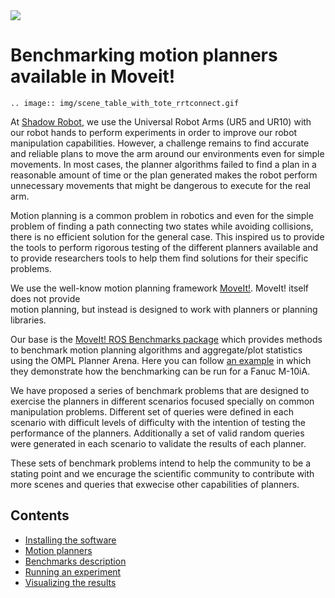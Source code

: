 <img src="https://www.shadowrobot.com/wp-content/uploads/copy-Shadow-Logo.png" />

# Benchmarking motion planners available in Moveit!

```eval_rst
.. image:: img/scene_table_with_tote_rrtconnect.gif
```

At [Shadow Robot](https://www.shadowrobot.com/), we use the Universal Robot Arms (UR5 and UR10) with our robot hands
to perform experiments in order to improve our robot manipulation capabilities. However, a
challenge remains to find accurate and reliable plans to move the arm around our
environments even for simple movements. In most cases, the planner algorithms failed to
find a plan in a reasonable amount of time or the plan generated makes the robot perform
unnecessary movements that might be dangerous to execute for the real arm.

Motion planning is a common problem in robotics and even for the simple problem of finding
a path connecting two states while avoiding collisions, there is no efficient solution for the
general case. This inspired us to provide the tools to
perform rigorous testing of the different planners available and to provide researchers tools
to help them find solutions for their specific problems.

We use the well-know motion planning framework [MoveIt!](https://moveit.ros.org/). MoveIt! itself does not provide  
motion planning, but instead is designed to work with planners or planning libraries. 

Our base is the [MoveIt! ROS Benchmarks package](https://github.com/ros-planning/moveit/tree/kinetic-devel/moveit_ros/benchmarks) 
which provides methods to benchmark motion planning algorithms and aggregate/plot statistics using the OMPL Planner Arena.
Here you can follow [an example](http://docs.ros.org/indigo/api/moveit_tutorials/html/doc/benchmarking_tutorial.html) 
in which they demonstrate how the benchmarking can be run for a Fanuc M-10iA.

We have proposed a series of benchmark problems that are designed to exercise the planners in different scenarios focused 
specially on common manipulation problems. Different set of queries were defined in each scenario with difficult levels of 
difficulty with the intention of testing the performance of the planners. Additionally a set of valid random queries were 
generated in each scenario to validate the results of each planner. 

These sets of benchmark problems intend to help the community to be a stating point and we encurage the scientific community
to contribute with more scenes and queries that exwecise other capabilities of planners.



## Contents

* [Installing the software](user_guide/1_installing_the_software.md)
* [Motion planners](user_guide/2_motion_planners.md)
* [Benchmarks description](user_guide/2_benchmark_description.md)
* [Running an experiment](user_guide/3_running_an_experiment.md)
* [Visualizing the results](user_guide/4_visualizing_the_results.md)
